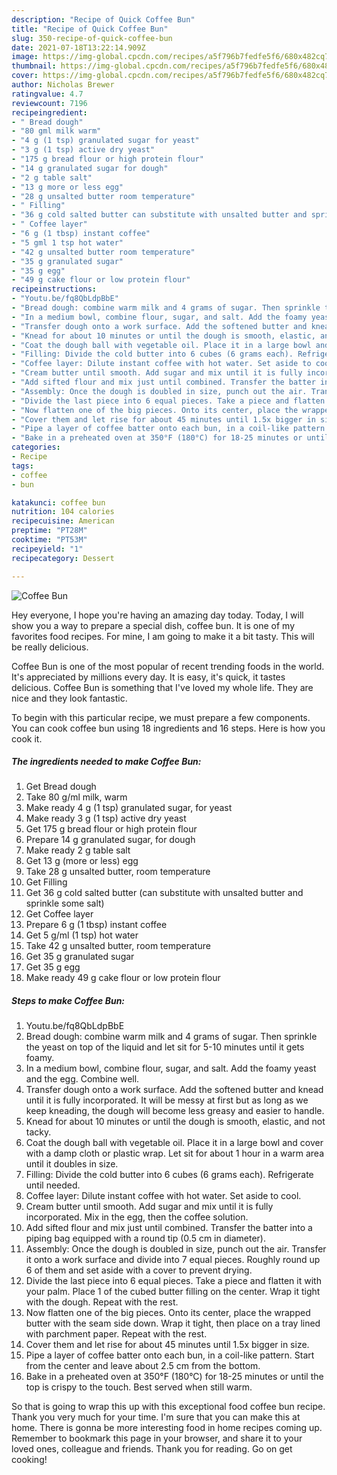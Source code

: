 ```yaml
---
description: "Recipe of Quick Coffee Bun"
title: "Recipe of Quick Coffee Bun"
slug: 350-recipe-of-quick-coffee-bun
date: 2021-07-18T13:22:14.909Z
image: https://img-global.cpcdn.com/recipes/a5f796b7fedfe5f6/680x482cq70/coffee-bun-recipe-main-photo.jpg
thumbnail: https://img-global.cpcdn.com/recipes/a5f796b7fedfe5f6/680x482cq70/coffee-bun-recipe-main-photo.jpg
cover: https://img-global.cpcdn.com/recipes/a5f796b7fedfe5f6/680x482cq70/coffee-bun-recipe-main-photo.jpg
author: Nicholas Brewer
ratingvalue: 4.7
reviewcount: 7196
recipeingredient:
- " Bread dough"
- "80 gml milk warm"
- "4 g (1 tsp) granulated sugar for yeast"
- "3 g (1 tsp) active dry yeast"
- "175 g bread flour or high protein flour"
- "14 g granulated sugar for dough"
- "2 g table salt"
- "13 g more or less egg"
- "28 g unsalted butter room temperature"
- " Filling"
- "36 g cold salted butter can substitute with unsalted butter and sprinkle some salt"
- " Coffee layer"
- "6 g (1 tbsp) instant coffee"
- "5 gml 1 tsp hot water"
- "42 g unsalted butter room temperature"
- "35 g granulated sugar"
- "35 g egg"
- "49 g cake flour or low protein flour"
recipeinstructions:
- "Youtu.be/fq8QbLdpBbE"
- "Bread dough: combine warm milk and 4 grams of sugar. Then sprinkle the yeast on top of the liquid and let sit for 5-10 minutes until it gets foamy."
- "In a medium bowl, combine flour, sugar, and salt. Add the foamy yeast and the egg. Combine well."
- "Transfer dough onto a work surface. Add the softened butter and knead until it is fully incorporated. It will be messy at first but as long as we keep kneading, the dough will become less greasy and easier to handle."
- "Knead for about 10 minutes or until the dough is smooth, elastic, and not tacky."
- "Coat the dough ball with vegetable oil. Place it in a large bowl and cover with a damp cloth or plastic wrap. Let sit for about 1 hour in a warm area until it doubles in size."
- "Filling: Divide the cold butter into 6 cubes (6 grams each). Refrigerate until needed."
- "Coffee layer: Dilute instant coffee with hot water. Set aside to cool."
- "Cream butter until smooth. Add sugar and mix until it is fully incorporated. Mix in the egg, then the coffee solution."
- "Add sifted flour and mix just until combined. Transfer the batter into a piping bag equipped with a round tip (0.5 cm in diameter)."
- "Assembly: Once the dough is doubled in size, punch out the air. Transfer it onto a work surface and divide into 7 equal pieces. Roughly round up 6 of them and set aside with a cover to prevent drying."
- "Divide the last piece into 6 equal pieces. Take a piece and flatten it with your palm. Place 1 of the cubed butter filling on the center. Wrap it tight with the dough. Repeat with the rest."
- "Now flatten one of the big pieces. Onto its center, place the wrapped butter with the seam side down. Wrap it tight, then place on a tray lined with parchment paper. Repeat with the rest."
- "Cover them and let rise for about 45 minutes until 1.5x bigger in size."
- "Pipe a layer of coffee batter onto each bun, in a coil-like pattern. Start from the center and leave about 2.5 cm from the bottom."
- "Bake in a preheated oven at 350°F (180°C) for 18-25 minutes or until the top is crispy to the touch. Best served when still warm."
categories:
- Recipe
tags:
- coffee
- bun

katakunci: coffee bun 
nutrition: 104 calories
recipecuisine: American
preptime: "PT28M"
cooktime: "PT53M"
recipeyield: "1"
recipecategory: Dessert

---
```



![Coffee Bun](https://img-global.cpcdn.com/recipes/a5f796b7fedfe5f6/680x482cq70/coffee-bun-recipe-main-photo.jpg)

Hey everyone, I hope you're having an amazing day today. Today, I will show you a way to prepare a special dish, coffee bun. It is one of my favorites food recipes. For mine, I am going to make it a bit tasty. This will be really delicious.

Coffee Bun is one of the most popular of recent trending foods in the world. It's appreciated by millions every day. It is easy, it's quick, it tastes delicious. Coffee Bun is something that I've loved my whole life. They are nice and they look fantastic.




To begin with this particular recipe, we must prepare a few components. You can cook coffee bun using 18 ingredients and 16 steps. Here is how you cook it.

<!--inarticleads1-->

##### The ingredients needed to make Coffee Bun:

1. Get  Bread dough
1. Take 80 g/ml milk, warm
1. Make ready 4 g (1 tsp) granulated sugar, for yeast
1. Make ready 3 g (1 tsp) active dry yeast
1. Get 175 g bread flour or high protein flour
1. Prepare 14 g granulated sugar, for dough
1. Make ready 2 g table salt
1. Get 13 g (more or less) egg
1. Take 28 g unsalted butter, room temperature
1. Get  Filling
1. Get 36 g cold salted butter (can substitute with unsalted butter and sprinkle some salt)
1. Get  Coffee layer
1. Prepare 6 g (1 tbsp) instant coffee
1. Get 5 g/ml (1 tsp) hot water
1. Take 42 g unsalted butter, room temperature
1. Get 35 g granulated sugar
1. Get 35 g egg
1. Make ready 49 g cake flour or low protein flour




<!--inarticleads2-->

##### Steps to make Coffee Bun:

1. Youtu.be/fq8QbLdpBbE
1. Bread dough: combine warm milk and 4 grams of sugar. Then sprinkle the yeast on top of the liquid and let sit for 5-10 minutes until it gets foamy.
1. In a medium bowl, combine flour, sugar, and salt. Add the foamy yeast and the egg. Combine well.
1. Transfer dough onto a work surface. Add the softened butter and knead until it is fully incorporated. It will be messy at first but as long as we keep kneading, the dough will become less greasy and easier to handle.
1. Knead for about 10 minutes or until the dough is smooth, elastic, and not tacky.
1. Coat the dough ball with vegetable oil. Place it in a large bowl and cover with a damp cloth or plastic wrap. Let sit for about 1 hour in a warm area until it doubles in size.
1. Filling: Divide the cold butter into 6 cubes (6 grams each). Refrigerate until needed.
1. Coffee layer: Dilute instant coffee with hot water. Set aside to cool.
1. Cream butter until smooth. Add sugar and mix until it is fully incorporated. Mix in the egg, then the coffee solution.
1. Add sifted flour and mix just until combined. Transfer the batter into a piping bag equipped with a round tip (0.5 cm in diameter).
1. Assembly: Once the dough is doubled in size, punch out the air. Transfer it onto a work surface and divide into 7 equal pieces. Roughly round up 6 of them and set aside with a cover to prevent drying.
1. Divide the last piece into 6 equal pieces. Take a piece and flatten it with your palm. Place 1 of the cubed butter filling on the center. Wrap it tight with the dough. Repeat with the rest.
1. Now flatten one of the big pieces. Onto its center, place the wrapped butter with the seam side down. Wrap it tight, then place on a tray lined with parchment paper. Repeat with the rest.
1. Cover them and let rise for about 45 minutes until 1.5x bigger in size.
1. Pipe a layer of coffee batter onto each bun, in a coil-like pattern. Start from the center and leave about 2.5 cm from the bottom.
1. Bake in a preheated oven at 350°F (180°C) for 18-25 minutes or until the top is crispy to the touch. Best served when still warm.




So that is going to wrap this up with this exceptional food coffee bun recipe. Thank you very much for your time. I'm sure that you can make this at home. There is gonna be more interesting food in home recipes coming up. Remember to bookmark this page in your browser, and share it to your loved ones, colleague and friends. Thank you for reading. Go on get cooking!

